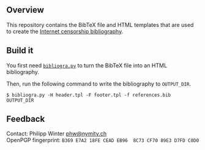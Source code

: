 Overview
--------
This repository contains the BibTeX file and HTML templates that are used to
create the [Internet censorship bibliography](http://censorbib.nymity.ch).

Build it
--------

You first need [`bibliogra.py`](https://github.com/NullHypothesis/bibliograpy)
to turn the BibTeX file into an HTML bibliography.

Then, run the following command to write the bibliography to `OUTPUT_DIR`.

    $ bibliogra.py -H header.tpl -F footer.tpl -f references.bib OUTPUT_DIR

Feedback
--------
Contact: Philipp Winter <phw@nymity.ch>  
OpenPGP fingerprint: `B369 E7A2 18FE CEAD EB96  8C73 CF70 89E3 D7FD C0D0`
